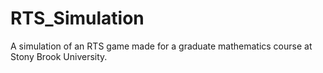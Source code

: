 # RTS_Simulation
A simulation of an RTS game made for a graduate mathematics course at Stony Brook University.
